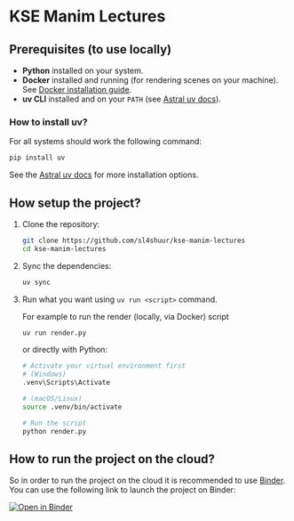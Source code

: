 # KSE Manim Lectures

## Prerequisites (to use locally)

- **Python** installed on your system.
- **Docker** installed and running (for rendering scenes on your machine). See [Docker installation guide](https://docs.docker.com/get-docker/).
- **uv CLI** installed and on your `PATH` (see [Astral uv docs](https://docs.astral.sh/uv/)).

### How to install uv?

For all systems should work the following command:

```bash
pip install uv
```

See the [Astral uv docs](https://docs.astral.sh/uv/) for more installation options.

## How setup the project?

1. Clone the repository:

   ```bash
   git clone https://github.com/sl4shuur/kse-manim-lectures
   cd kse-manim-lectures
   ```

2. Sync the dependencies:

   ```bash
   uv sync
   ```

3. Run what you want using `uv run <script>` command.

   For example to run the render (locally, via Docker) script

   ```bash
   uv run render.py
   ```

   or directly with Python:

   ```bash
   # Activate your virtual environment first
   # (Windows)
   .venv\Scripts\Activate

   # (macOS/Linux)
   source .venv/bin/activate

   # Run the script
   python render.py
   ```

## How to run the project on the cloud?

So in order to run the project on the cloud it is recommended to use [Binder](https://mybinder.org/).
You can use the following link to launch the project on Binder:

[![Open in Binder](https://mybinder.org/badge_logo.svg)](https://mybinder.org/v2/gh/sl4shuur/kse-manim-lectures/chore%2Fbinder-manim-setup?urlpath=lab/tree/notebooks/manim_sprites.ipynb)
